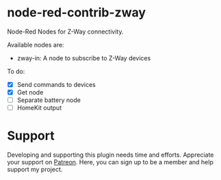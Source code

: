 # node-red-contrib-zway
Node-Red Nodes for Z-Way connectivity.

Available nodes are:
* zway-in: A node to subscribe to Z-Way devices

To do:
- [x] Send commands to devices
- [x] Get node
- [ ] Separate battery node
- [ ] HomeKit output

# Support
Developing and supporting this plugin needs time and efforts. Appreciate your support on [Patreon](https://www.patreon.com/user?u=24406897). Here, you can sign up to be a member and help support my project.
